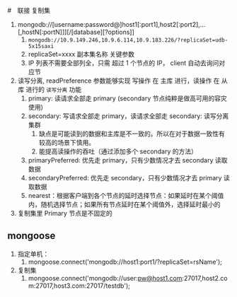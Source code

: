 #　联接 复制集

1. mongodb://[username:password@]host1[:port1],host2[:port2],...[,hostN[:portN]]][/[database][?options]]
   1. `mongodb://10.9.149.246,10.9.6.114,10.9.183.226/?replicaSet=udb-5x15saxi`
   2. replicaSet=xxxx 副本集名称 关键参数
   3. IP 列表不需要全部列全，只需 超过 1 个节点的 IP， client 自动去询问对应节
2. 读写分离, readPreference 参数能够实现 写操作 在 主库 进行，读操作 在 从库 进行的 `读写分离` 功能
   1. primary: 读请求全部走 primary (secondary 节点纯粹是做高可用的容灾使用)
   2. secondary: 写请求全部走 primary，读请求全部走 secondary: 读写分离集群
      1. 缺点是可能读到的数据和主库是不一致的。所以在对于数据一致性有较高的场景下慎用。
      2. 能提高读操作的吞吐（通过添加多个 secondary 的方法）
   3. primaryPreferred: 优先走 primary，只有少数情况才去 secondary 读取数据
   4. secondaryPreferred: 优先走 secondary，只有少数情况才去 primary 读取数据
   5. nearest：根据客户端到各个节点的延时选择节点：如果延时在某个阈值内，随机选择节点；如果所有节点延时在某个阈值外，选择延时最小的
3. 复制集里 Primary 节点是不固定的

## mongoose
1. 指定单机：
   1. mongoose.connect('mongodb://host1:port1/?replicaSet=rsName');
2. 复制集
   1. mongoose.connect('mongodb://user:pw@host1.com:27017,host2.com:27017,host3.com:27017/testdb');